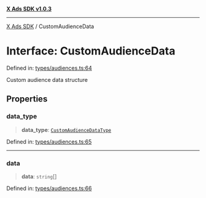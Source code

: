 [**X Ads SDK v1.0.3**](../README.md)

***

[X Ads SDK](../globals.md) / CustomAudienceData

# Interface: CustomAudienceData

Defined in: [types/audiences.ts:64](https://github.com/kage1020/x-ads-sdk/blob/main/src/types/audiences.ts#L64)

Custom audience data structure

## Properties

### data\_type

> **data\_type**: [`CustomAudienceDataType`](../type-aliases/CustomAudienceDataType.md)

Defined in: [types/audiences.ts:65](https://github.com/kage1020/x-ads-sdk/blob/main/src/types/audiences.ts#L65)

***

### data

> **data**: `string`[]

Defined in: [types/audiences.ts:66](https://github.com/kage1020/x-ads-sdk/blob/main/src/types/audiences.ts#L66)
